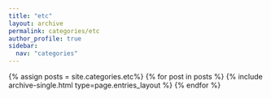 ```yaml
---
title: "etc"
layout: archive
permalink: categories/etc
author_profile: true
sidebar:
  nav: "categories"
---
```


{% assign posts = site.categories.etc%}
{% for post in posts %} {% include archive-single.html type=page.entries_layout %} {% endfor %}

